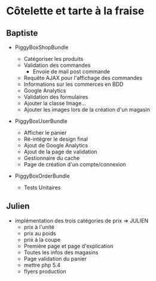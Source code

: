 # Côtelette et tarte à la fraise

## Baptiste

* PiggyBoxShopBundle
	* Catégoriser les produits
	* Validation des commandes
		* Envoie de mail post commande
	* Requête AJAX pour l'affichage des commandes
	* Informations sur les commerces en BDD
	* Google Analytics
	* Validation des formulaires
	* Ajouter la classe Image...
	* Ajouter les images lors de la création d'un magasin

* PiggyBoxUserBundle
	* Afficher le panier
	* Ré-intégrer le design final
	* Ajout de Google Analytics
	* Ajout de la page de validation
	* Gestionnaire du cache
	* Page de création d'un compte/connexion

* PiggyBoxOrderBundle
	* Tests Unitaires

## Julien

* implémentation des trois catégories de prix => JULIEN
	* prix à l'unité
	* prix au poids
	* prix à la coupe
 	* Première page et page d'explication
	* Toutes les infos des magasins
	* Page validation du panier
	* mettre php 5.4
	* flyers production
